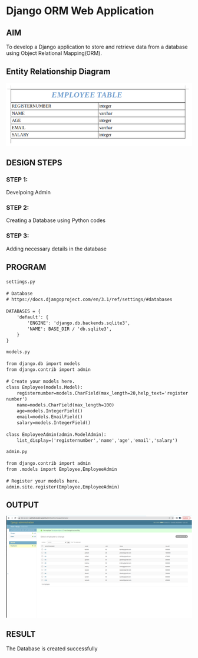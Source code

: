 # Django ORM Web Application

## AIM
To develop a Django application to store and retrieve data from a database using Object Relational Mapping(ORM).

## Entity Relationship Diagram
![images](images/EXO2ERDiagram.png)

## DESIGN STEPS

### STEP 1:
Develpoing Admin 

### STEP 2:
Creating a Database using Python codes

### STEP 3:
Adding necessary details in the database

## PROGRAM
```
settings.py

# Database
# https://docs.djangoproject.com/en/3.1/ref/settings/#databases

DATABASES = {
    'default': {
        'ENGINE': 'django.db.backends.sqlite3',
        'NAME': BASE_DIR / 'db.sqlite3',
    }
}
```

```
models.py

from django.db import models
from django.contrib import admin

# Create your models here.
class Employee(models.Model):
    registernumber=models.CharField(max_length=20,help_text='register number')
    name=models.CharField(max_length=100)
    age=models.IntegerField()
    email=models.EmailField()
    salary=models.IntegerField()

class EmployeeAdmin(admin.ModelAdmin):
    list_display=('registernumber','name','age','email','salary')
```

```
admin.py

from django.contrib import admin
from .models import Employee,EmployeeAdmin

# Register your models here.
admin.site.register(Employee,EmployeeAdmin)
```


## OUTPUT
![images](images/EXO2django-orm-app.png)

## RESULT
The Database is created successfully